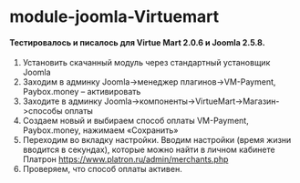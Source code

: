 # module-joomla-Virtuemart
#### Тестировалось и писалось для Virtue Mart 2.0.6 и Joomla 2.5.8.
1. Установить скачанный модуль через стандартный установщик Joomla
2. Заходим в админку Joomla->менеджер плагинов->VM-Payment, Paybox.money – активировать
3. Заходите в админку Joomla->компоненты->VirtueMart->Магазин->способы оплаты
4. Создаем новый и выбираем способ оплаты VM-Payment, Paybox.money, нажимаем «Сохранить»
5. Переходим во вкладку настройки. Вводим настройки (время жизни вводится в секундах), которые можно найти в личном кабинете Платрон https://www.platron.ru/admin/merchants.php
6. Проверяем, что способ оплаты активен.
